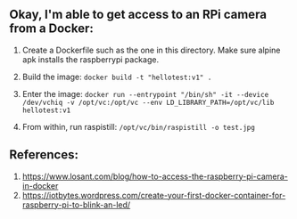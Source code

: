 ## Okay, I'm able to get access to an RPi camera from a Docker:

1. Create a Dockerfile such as the one in this directory. Make sure alpine apk installs the raspberrypi package.

2. Build the image: `docker build -t "hellotest:v1" .`

3. Enter the image: `docker run --entrypoint "/bin/sh" -it --device /dev/vchiq -v /opt/vc:/opt/vc --env LD_LIBRARY_PATH=/opt/vc/lib hellotest:v1`

4. From within, run raspistill: `/opt/vc/bin/raspistill -o test.jpg`

## References:

1. https://www.losant.com/blog/how-to-access-the-raspberry-pi-camera-in-docker
2. https://iotbytes.wordpress.com/create-your-first-docker-container-for-raspberry-pi-to-blink-an-led/
